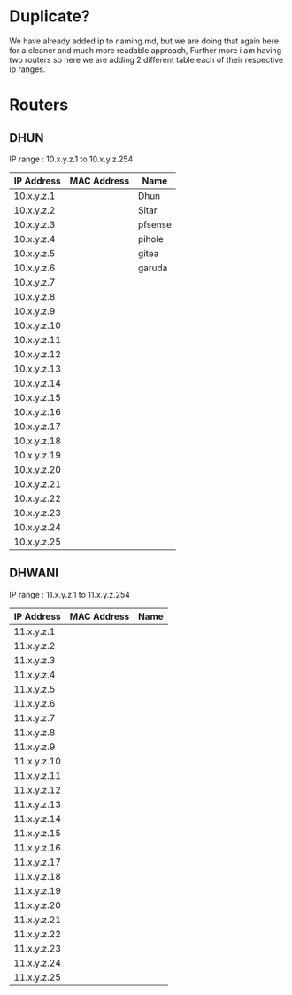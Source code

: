 # Duplicate?

We have already added ip to naming.md, but we are doing that again here for a cleaner and much more readable approach, Further more i am having two routers so here we are adding 2 different table each of their respective ip ranges.


# Routers


## DHUN 

IP range : 10.x.y.z.1 to 10.x.y.z.254

| IP Address  | MAC Address       | Name |
|-------------|-------------------|------|
| 10.x.y.z.1    |                   |   Dhun   |
| 10.x.y.z.2    |                   |    Sitar  |
| 10.x.y.z.3    |                   |      pfsense   |
| 10.x.y.z.4    |                   |    pihole  |
| 10.x.y.z.5    |                   |     gitea |
| 10.x.y.z.6    |                   |     garuda |
| 10.x.y.z.7    |                   |      |
| 10.x.y.z.8    |                   |      |
| 10.x.y.z.9    |                   |      |
| 10.x.y.z.10    |                   |      |
| 10.x.y.z.11    |                   |      |
| 10.x.y.z.12    |                   |      |
| 10.x.y.z.13    |                   |      |
| 10.x.y.z.14    |                   |      |
| 10.x.y.z.15    |                   |      |
| 10.x.y.z.16    |                   |      |
| 10.x.y.z.17    |                   |      |
| 10.x.y.z.18    |                   |      |
| 10.x.y.z.19    |                   |      |
| 10.x.y.z.20    |                   |      |
| 10.x.y.z.21    |                   |      |
| 10.x.y.z.22    |                   |      |
| 10.x.y.z.23    |                   |      |
| 10.x.y.z.24    |                   |      |
| 10.x.y.z.25    |                   |      |





## DHWANI 

IP range : 11.x.y.z.1 to 11.x.y.z.254

| IP Address  | MAC Address       | Name |
|-------------|-------------------|------|
| 11.x.y.z.1    |                   |      |
| 11.x.y.z.2    |                   |      |
| 11.x.y.z.3    |                   |      |
| 11.x.y.z.4    |                   |      |
| 11.x.y.z.5    |                   |      |
| 11.x.y.z.6    |                   |      |
| 11.x.y.z.7    |                   |      |
| 11.x.y.z.8    |                   |      |
| 11.x.y.z.9    |                   |      |
| 11.x.y.z.10    |                   |      |
| 11.x.y.z.11    |                   |      |
| 11.x.y.z.12    |                   |      |
| 11.x.y.z.13    |                   |      |
| 11.x.y.z.14    |                   |      |
| 11.x.y.z.15    |                   |      |
| 11.x.y.z.16    |                   |      |
| 11.x.y.z.17    |                   |      |
| 11.x.y.z.18    |                   |      |
| 11.x.y.z.19    |                   |      |
| 11.x.y.z.20    |                   |      |
| 11.x.y.z.21    |                   |      |
| 11.x.y.z.22    |                   |      |
| 11.x.y.z.23    |                   |      |
| 11.x.y.z.24    |                   |      |
| 11.x.y.z.25    |                   |      |
